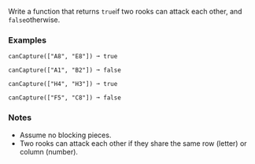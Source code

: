 Write a function that returns `true`if two rooks can attack each other, and `false`otherwise.


### Examples ###
    canCapture(["A8", "E8"]) ➞ true

    canCapture(["A1", "B2"]) ➞ false

    canCapture(["H4", "H3"]) ➞ true

    canCapture(["F5", "C8"]) ➞ false


### Notes ###
*   Assume no blocking pieces.
*   Two rooks can attack each other if they share the same row (letter) or column (number).